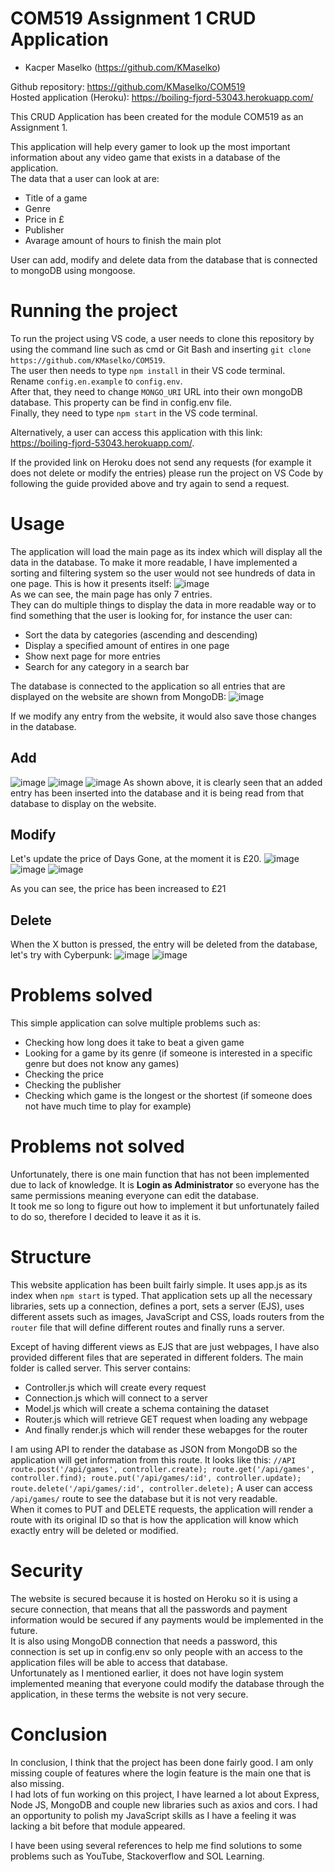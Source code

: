 # COM519 Assignment 1 CRUD Application
- Kacper Maselko (https://github.com/KMaselko)

Github repository: https://github.com/KMaselko/COM519<br/>
Hosted application (Heroku): https://boiling-fjord-53043.herokuapp.com/

This CRUD Application has been created for the module COM519 as an Assignment 1.

This application will help every gamer to look up the most important information about any video game that exists in a database of the application.<br/>
The data that a user can look at are:
- Title of a game
- Genre
- Price in £
- Publisher
- Avarage amount of hours to finish the main plot

User can add, modify and delete data from the database that is connected to mongoDB using mongoose.<br/>

# Running the project
To run the project using VS code, a user needs to clone this repository by using the command line such as cmd or Git Bash and inserting `git clone https://github.com/KMaselko/COM519`.<br/>
The user then needs to type `npm install` in their VS code terminal.<br/>
Rename `config.en.example` to `config.env`.<br/>
After that, they need to change `MONGO_URI` URL into their own mongoDB database. This property can be find in config.env file.<br/>
Finally, they need to type `npm start` in the VS code terminal.

Alternatively, a user can access this application with this link: https://boiling-fjord-53043.herokuapp.com/.

If the provided link on Heroku does not send any requests (for example it does not delete or modify the entries) please run the project on VS Code by following the guide provided above and try again to send a request.

# Usage
The application will load the main page as its index which will display all the data in the database. To make it more readable, I have implemented a sorting and filtering system so the user would not see hundreds of data in one page. This is how it presents itself:
![image](https://user-images.githubusercontent.com/92021893/144755134-7bc0f3b6-41a6-4a38-a63c-82d0cdd37292.png)<br/>
As we can see, the main page has only 7 entries.<br/>
They can do multiple things to display the data in more readable way or to find something that the user is looking for, for instance the user can:
- Sort the data by categories (ascending and descending)
- Display a specified amount of entires in one page
- Show next page for more entries
- Search for any category in a search bar

The database is connected to the application so all entries that are displayed on the website are shown from MongoDB:
![image](https://user-images.githubusercontent.com/92021893/144755879-e0952ea3-e509-497d-9663-532143dd03fa.png)

If we modify any entry from the website, it would also save those changes in the database.

## Add
![image](https://user-images.githubusercontent.com/92021893/144756306-ad0b0e56-bb14-4181-bf0f-5a899e6f0ede.png)
![image](https://user-images.githubusercontent.com/92021893/144756315-89e669e0-71d5-4e0d-b25a-7748b169da0a.png)
![image](https://user-images.githubusercontent.com/92021893/144756324-c6c1fe29-7faf-4de1-afa0-3972b90279c8.png)
As shown above, it is clearly seen that an added entry has been inserted into the database and it is being read from that database to display on the website.
## Modify

Let's update the price of Days Gone, at the moment it is £20.
![image](https://user-images.githubusercontent.com/92021893/144759105-8c3ba2e6-4491-4578-ac5d-419a313d3b6e.png)
![image](https://user-images.githubusercontent.com/92021893/144759128-c90565d7-5616-4e60-b489-4e9e376cc286.png)
![image](https://user-images.githubusercontent.com/92021893/144759136-94e786ee-24d7-4a06-ba81-3df030a5a60b.png)

As you can see, the price has been increased to £21

## Delete
When the X button is pressed, the entry will be deleted from the database, let's try with Cyberpunk:
![image](https://user-images.githubusercontent.com/92021893/144759229-d554e9d3-a69c-43e7-b941-66e01ccd54ed.png)
![image](https://user-images.githubusercontent.com/92021893/144759236-31f6fb26-d73d-4d87-832a-7ad98d0a428a.png)


# Problems solved
This simple application can solve multiple problems such as:
- Checking how long does it take to beat a given game
- Looking for a game by its genre (if someone is interested in a specific genre but does not know any games)
- Checking the price
- Checking the publisher
- Checking which game is the longest or the shortest (if someone does not have much time to play for example)

# Problems not solved
Unfortunately, there is one main function that has not been implemented due to lack of knowledge. It is **Login as Administrator** so everyone has the same permissions meaning everyone can edit the database.<br/>
It took me so long to figure out how to implement it but unfortunately failed to do so, therefore I decided to leave it as it is.

# Structure
This website application has been built fairly simple. It uses app.js as its index when `npm start` is typed. That application sets up all the necessary libraries, sets up a connection, defines a port, sets a server (EJS), uses different assets such as images, JavaScript and CSS, loads routers from the `router` file that will define different routes and finally runs a server.

Except of having different views as EJS that are just webpages, I have also provided different files that are seperated in different folders. The main folder is called server. This server contains: 
- Controller.js which will create every request
- Connection.js which will connect to a server
- Model.js which will create a schema containing the dataset
- Router.js which will retrieve GET request when loading any webpage
- And finally render.js which will render these webapges for the router

I am using API to render the database as JSON from MongoDB so the application will get information from this route. It looks like this:
`
//API
route.post('/api/games', controller.create);
route.get('/api/games', controller.find);
route.put('/api/games/:id', controller.update);
route.delete('/api/games/:id', controller.delete);
`
A user can access `/api/games/` route to see the database but it is not very readable.<br/>
When it comes to PUT and DELETE requests, the application will render a route with its original ID so that is how the application will know which exactly entry will be deleted or modified.

# Security
The website is secured because it is hosted on Heroku so it is using a secure connection, that means that all the passwords and payment information would be secured if any payments would be implemented in the future.<br/>
It is also using MongoDB connection that needs a password, this connection is set up in config.env so only people with an access to the application files will be able to access that database.<br/>
Unfortunately as I mentioned earlier, it does not have login system implemented meaning that everyone could modify the database through the application, in these terms the website is not very secure.

# Conclusion
In conclusion, I think that the project has been done fairly good. I am only missing couple of features where the login feature is the main one that is also missing.<br/>
I had lots of fun working on this project, I have learned a lot about Express, Node JS, MongoDB and couple new libraries such as axios and cors. I had an opportunity to polish my JavaScript skills as I have a feeling it was lacking a bit before that module appeared.

I have been using several references to help me find solutions to some problems such as YouTube, Stackoverflow and SOL Learning. 
